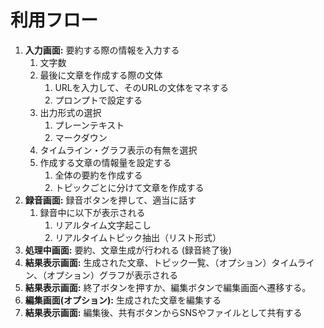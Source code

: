 # 利用フロー

1. **入力画面:** 要約する際の情報を入力する
   1. 文字数
   2. 最後に文章を作成する際の文体
      1. URLを入力して、そのURLの文体をマネする
      2. プロンプトで設定する
   3. 出力形式の選択
      1. プレーンテキスト
      2. マークダウン
   4. タイムライン・グラフ表示の有無を選択
   5. 作成する文章の情報量を設定する
      1. 全体の要約を作成する
      2. トピックごとに分けて文章を作成する
2. **録音画面:** 録音ボタンを押して、適当に話す
   1. 録音中に以下が表示される
      1. リアルタイム文字起こし
      2. リアルタイムトピック抽出（リスト形式）
3. **処理中画面:**  要約、文章生成が行われる (録音終了後)
4. **結果表示画面:** 生成された文章、トピック一覧、（オプション）タイムライン、（オプション）グラフが表示される
5. **結果表示画面:** 終了ボタンを押すか、編集ボタンで編集画面へ遷移する。
6. **編集画面(オプション):** 生成された文章を編集する
7. **結果表示画面:** 編集後、共有ボタンからSNSやファイルとして共有する

